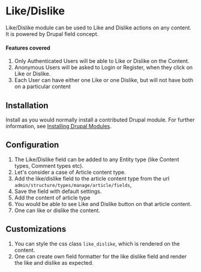 # Like/Dislike
Like/Dislike module can be used to Like and Dislike actions on any content. It is powered by Drupal field concept.

#### Features covered
1. Only Authenticated Users will be able to Like or Dislike on the Content.
2. Anonymous Users will be asked to Login or Register, when they click on Like or Dislike.
3. Each User can have either one Like or one Dislike, but will not have both on a particular content

## Installation
Install as you would normally install a contributed Drupal module. For further information, see [Installing Drupal Modules](https://www.drupal.org/docs/extending-drupal/installing-drupal-modules).

## Configuration
1. The Like/Dislike field can be added to any Entity type (like Content types, Comment types etc).
2. Let's consider a case of Article content type.
3. Add the like/dislike field to the article content type from the url `admin/structure/types/manage/article/fields`,
4. Save the field with default settings.
5. Add the content of article type
6. You would be able to see Like and Dislike button on that article content.
7. One can like or dislike the content.

## Customizations
1. You can style the css class `like_dislike`, which is rendered on the content.
2. One can create own field formatter for the like dislike field and render the like and dislike as expected.
